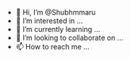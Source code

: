 - 👋 Hi, I’m @Shubhmmaru
- 👀 I’m interested in ...
- 🌱 I’m currently learning ...
- 💞️ I’m looking to collaborate on ...
- 📫 How to reach me ...

<!---
Shubhmmaru/Shubhmmaru is a ✨ special ✨ repository because its `README.md` (this file) appears on your GitHub profile.
You can click the Preview link to take a look at your changes.
--->
